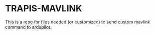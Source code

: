 # TRAPIS-MAVLINK

This is a repo for files needed (or customized) to send custom mavlink command to ardupilot.
